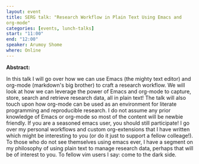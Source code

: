 ```yaml
---
layout: event
title: SERG talk: "Research Workflow in Plain Text Using Emacs and
org-mode"
categories: [events, lunch-talks]
start: "11:00"
end: "12:00"
speaker: Arumoy Shome
where: Online
---
```


**Abstract:**

In this talk I will go over how we can use Emacs (the mighty text
editor) and org-mode (markdown's big brother) to craft a research
workflow. We will look at how we can leverage the power of Emacs and
org-mode to capture, store, search and retrieve research data, all in
plain text! The talk will also touch upon how org-mode can be used as
an environment for literate programming and reproducible research. I
do not assume any prior knowledge of Emacs or org-mode so most of the
content will be newbie friendly. If you are a seasoned emacs user, you
should still participate! I go over my personal workflows and custom
org-extensions that I have written which might be interesting to you
(or do it just to support a fellow colleage!). To those who do not see
themselves using emacs ever, I have a segment on my philosophy of
using plain text to manage research data, perhaps that will be of
interest to you. To fellow vim users I say: come to the dark side.
